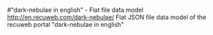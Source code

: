 #"dark-nebulae in english" - Flat file data model
http://en.recuweb.com/dark-nebulae/
Flat JSON file data model of the recuweb portal "dark-nebulae in english"
